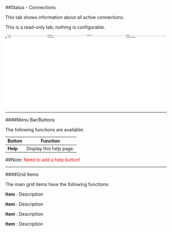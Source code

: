 ##Status - Connections

This tab shows information about all active connections.

This is a read-only tab; nothing is configurable.

!['Status - Subscriptions' Tab](docresources/statusconnections.png)

---

####Menu Bar/Buttons

The following functions are available:

Button     | Function
-----------|---------
**Help**   | Display this help page.

##Note: <font color=red>Need to add a help button!</font>

---

####Grid Items

The main grid items have the following functions:

**Item**
: Description

**Item**
: Description

**Item**
: Description

**Item**
: Description
